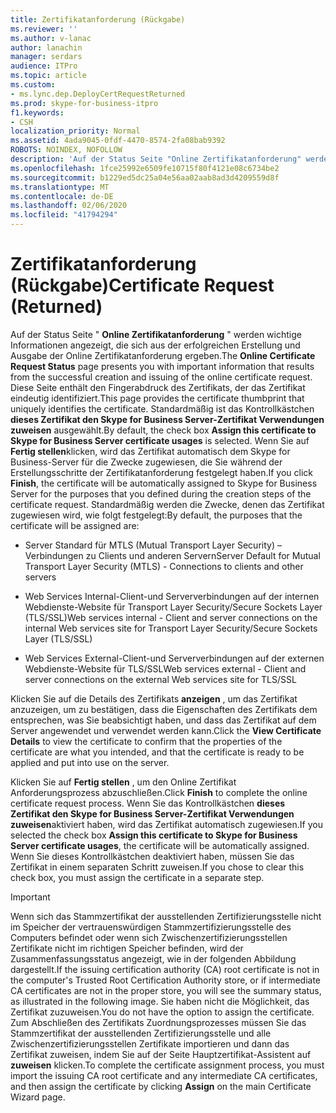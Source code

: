 ```yaml
---
title: Zertifikatanforderung (Rückgabe)
ms.reviewer: ''
ms.author: v-lanac
author: lanachin
manager: serdars
audience: ITPro
ms.topic: article
ms.custom:
- ms.lync.dep.DeployCertRequestReturned
ms.prod: skype-for-business-itpro
f1.keywords:
- CSH
localization_priority: Normal
ms.assetid: 4ada9045-0fdf-4470-8574-2fa08bab9392
ROBOTS: NOINDEX, NOFOLLOW
description: 'Auf der Status Seite "Online Zertifikatanforderung" werden wichtige Informationen angezeigt, die sich aus der erfolgreichen Erstellung und Ausgabe der Online Zertifikatanforderung ergeben. Diese Seite enthält den Fingerabdruck des Zertifikats, der das Zertifikat eindeutig identifiziert. Standardmäßig ist das Kontrollkästchen Dieses Zertifikat den Skype for Business Server-Zertifikat Verwendungen zuweisen ausgewählt. Wenn Sie auf Fertig stellen klicken, wird das Zertifikat automatisch dem Skype for Business-Server für die Zwecke zugewiesen, die Sie während der Erstellungsschritte der Zertifikatanforderung festgelegt haben. Standardmäßig werden die Zwecke, denen das Zertifikat zugewiesen wird, wie folgt festgelegt:'
ms.openlocfilehash: 1fce25992e6509fe10715f80f4121e08c6734be2
ms.sourcegitcommit: b1229ed5dc25a04e56aa02aab8ad3d4209559d8f
ms.translationtype: MT
ms.contentlocale: de-DE
ms.lasthandoff: 02/06/2020
ms.locfileid: "41794294"
---
```

# <a name="certificate-request-returned"></a><span data-ttu-id="f42b5-107">Zertifikatanforderung (Rückgabe)</span><span class="sxs-lookup"><span data-stu-id="f42b5-107">Certificate Request (Returned)</span></span>
 
<span data-ttu-id="f42b5-108">Auf der Status Seite " **Online Zertifikatanforderung** " werden wichtige Informationen angezeigt, die sich aus der erfolgreichen Erstellung und Ausgabe der Online Zertifikatanforderung ergeben.</span><span class="sxs-lookup"><span data-stu-id="f42b5-108">The **Online Certificate Request Status** page presents you with important information that results from the successful creation and issuing of the online certificate request.</span></span> <span data-ttu-id="f42b5-109">Diese Seite enthält den Fingerabdruck des Zertifikats, der das Zertifikat eindeutig identifiziert.</span><span class="sxs-lookup"><span data-stu-id="f42b5-109">This page provides the certificate thumbprint that uniquely identifies the certificate.</span></span> <span data-ttu-id="f42b5-110">Standardmäßig ist das Kontrollkästchen **dieses Zertifikat den Skype for Business Server-Zertifikat Verwendungen zuweisen** ausgewählt.</span><span class="sxs-lookup"><span data-stu-id="f42b5-110">By default, the check box **Assign this certificate to Skype for Business Server certificate usages** is selected.</span></span> <span data-ttu-id="f42b5-111">Wenn Sie auf **Fertig stellen**klicken, wird das Zertifikat automatisch dem Skype for Business-Server für die Zwecke zugewiesen, die Sie während der Erstellungsschritte der Zertifikatanforderung festgelegt haben.</span><span class="sxs-lookup"><span data-stu-id="f42b5-111">If you click **Finish**, the certificate will be automatically assigned to Skype for Business Server for the purposes that you defined during the creation steps of the certificate request.</span></span> <span data-ttu-id="f42b5-112">Standardmäßig werden die Zwecke, denen das Zertifikat zugewiesen wird, wie folgt festgelegt:</span><span class="sxs-lookup"><span data-stu-id="f42b5-112">By default, the purposes that the certificate will be assigned are:</span></span>
  
- <span data-ttu-id="f42b5-113">Server Standard für MTLS (Mutual Transport Layer Security) – Verbindungen zu Clients und anderen Servern</span><span class="sxs-lookup"><span data-stu-id="f42b5-113">Server Default for Mutual Transport Layer Security (MTLS) - Connections to clients and other servers</span></span>
    
- <span data-ttu-id="f42b5-114">Web Services Internal-Client-und Serververbindungen auf der internen Webdienste-Website für Transport Layer Security/Secure Sockets Layer (TLS/SSL)</span><span class="sxs-lookup"><span data-stu-id="f42b5-114">Web services internal - Client and server connections on the internal Web services site for Transport Layer Security/Secure Sockets Layer (TLS/SSL)</span></span>
    
- <span data-ttu-id="f42b5-115">Web Services External-Client-und Serververbindungen auf der externen Webdienste-Website für TLS/SSL</span><span class="sxs-lookup"><span data-stu-id="f42b5-115">Web services external - Client and server connections on the external Web services site for TLS/SSL</span></span>
    
<span data-ttu-id="f42b5-116">Klicken Sie auf die Details des Zertifikats **anzeigen** , um das Zertifikat anzuzeigen, um zu bestätigen, dass die Eigenschaften des Zertifikats dem entsprechen, was Sie beabsichtigt haben, und dass das Zertifikat auf dem Server angewendet und verwendet werden kann.</span><span class="sxs-lookup"><span data-stu-id="f42b5-116">Click the **View Certificate Details** to view the certificate to confirm that the properties of the certificate are what you intended, and that the certificate is ready to be applied and put into use on the server.</span></span>
  
<span data-ttu-id="f42b5-117">Klicken Sie auf **Fertig stellen** , um den Online Zertifikat Anforderungsprozess abzuschließen.</span><span class="sxs-lookup"><span data-stu-id="f42b5-117">Click **Finish** to complete the online certificate request process.</span></span> <span data-ttu-id="f42b5-118">Wenn Sie das Kontrollkästchen **dieses Zertifikat den Skype for Business Server-Zertifikat Verwendungen zuweisen**aktiviert haben, wird das Zertifikat automatisch zugewiesen.</span><span class="sxs-lookup"><span data-stu-id="f42b5-118">If you selected the check box **Assign this certificate to Skype for Business Server certificate usages**, the certificate will be automatically assigned.</span></span> <span data-ttu-id="f42b5-119">Wenn Sie dieses Kontrollkästchen deaktiviert haben, müssen Sie das Zertifikat in einem separaten Schritt zuweisen.</span><span class="sxs-lookup"><span data-stu-id="f42b5-119">If you chose to clear this check box, you must assign the certificate in a separate step.</span></span> 
  
> [!IMPORTANT]
> <span data-ttu-id="f42b5-120">Wenn sich das Stammzertifikat der ausstellenden Zertifizierungsstelle nicht im Speicher der vertrauenswürdigen Stammzertifizierungsstelle des Computers befindet oder wenn sich Zwischenzertifizierungsstellen Zertifikate nicht im richtigen Speicher befinden, wird der Zusammenfassungsstatus angezeigt, wie in der folgenden Abbildung dargestellt.</span><span class="sxs-lookup"><span data-stu-id="f42b5-120">If the issuing certification authority (CA) root certificate is not in the computer's Trusted Root Certification Authority store, or if intermediate CA certificates are not in the proper store, you will see the summary status, as illustrated in the following image.</span></span> <span data-ttu-id="f42b5-121">Sie haben nicht die Möglichkeit, das Zertifikat zuzuweisen.</span><span class="sxs-lookup"><span data-stu-id="f42b5-121">You do not have the option to assign the certificate.</span></span> <span data-ttu-id="f42b5-122">Zum Abschließen des Zertifikats Zuordnungsprozesses müssen Sie das Stammzertifikat der ausstellenden Zertifizierungsstelle und alle Zwischenzertifizierungsstellen Zertifikate importieren und dann das Zertifikat zuweisen, indem Sie auf der Seite Hauptzertifikat-Assistent auf **zuweisen** klicken.</span><span class="sxs-lookup"><span data-stu-id="f42b5-122">To complete the certificate assignment process, you must import the issuing CA root certificate and any intermediate CA certificates, and then assign the certificate by clicking **Assign** on the main Certificate Wizard page.</span></span>
  

